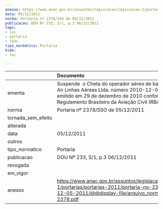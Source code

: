 ```yaml
---
anexos: https://www.anac.gov.br/assuntos/legislacao/legislacao-1/portarias/portarias-2011/portaria-no-2378-sso-de-12-05-2011/@@display-file/arquivo_norma/PA2011-2378.pdf
data: 05/12/2011
norma: Portaria nº 2378/SSO de 05/12/2011
publicacao: DOU Nº 233, S/1, p.3 06/12/2011
tags:
- lei
- portaria
- rbac
tipo_normatico: Portaria
hide: 
- toc 
 
---
```


|                    | Documento                                                                                                                                                                                               |
|:-------------------|:--------------------------------------------------------------------------------------------------------------------------------------------------------------------------------------------------------|
| ementa             | Suspende  o Cheta do operador aéreo de bandeira Puma Air Linhas Aéreas Ltda. número 2010-12-0PLY-02-01 emitido em 29 de dezembro de 2010 conforme o Regulamento Brasileiro da Aviação Civil (RBAC) 121. |
| norma              | Portaria nº 2378/SSO de 05/12/2011                                                                                                                                                                      |
| tornada_sem_efeito |                                                                                                                                                                                                         |
| alterada           |                                                                                                                                                                                                         |
| data               | 05/12/2011                                                                                                                                                                                              |
| outros             |                                                                                                                                                                                                         |
| tipo_normatico     | Portaria                                                                                                                                                                                                |
| publicacao         | DOU Nº 233, S/1, p.3 06/12/2011                                                                                                                                                                         |
| revogada           |                                                                                                                                                                                                         |
| em_vigor           |                                                                                                                                                                                                         |
| anexos             | https://www.anac.gov.br/assuntos/legislacao/legislacao-1/portarias/portarias-2011/portaria-no-2378-sso-de-12-05-2011/@@display-file/arquivo_norma/PA2011-2378.pdf                                       |